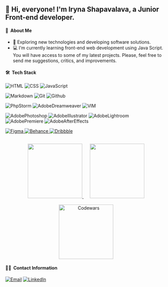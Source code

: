 ## 👋 Hi, everyone! I'm Iryna Shapavalava, a Junior Front-end developer.

 #### 📝 &nbsp;About Me

- 🤔 Exploring new technologies and developing software solutions.
- 💻 I’m currently learning front-end web development using Java Script. You will have access to some of my latest projects. Please, feel free to send me suggestions, critics, and improvements.


 #### 🛠 &nbsp;Tech Stack
![HTML](https://img.shields.io/badge/HTML5-E34F26?style=for-the-badge&logo=html5&logoColor=white)
![CSS](https://img.shields.io/badge/CSS3-1572B6?&style=for-the-badge&logo=css3&logoColor=white)
![JavaScript](https://img.shields.io/badge/JavaScript-F7DF1E?style=for-the-badge&logo=javascript&logoColor=black)

![Markdown](https://img.shields.io/badge/Markdown-000000?style=for-the-badge&logo=markdown&logoColor=white)
![Git](https://img.shields.io/badge/git%20-%23F05033.svg?&style=for-the-badge&logo=git&logoColor=white)
![Github](https://img.shields.io/badge/github%20-%23121011.svg?&style=for-the-badge&logo=github&logoColor=white)

![PhpStorm](https://img.shields.io/badge/-PhpStorm-333333?style=for-the-badge&logo=phpstorm&color=rgba(255,0,228,1))
![AdobeDreamweaver](https://img.shields.io/badge/Adobe%20Dreamweaver-072401?style=for-the-badge&logo=Adobe%20Dreamweaver&logoColor=006706&color=34F400)
![VIM](https://img.shields.io/badge/VIM-%2311AB00.svg?&style=for-the-badge&logo=vim&logoColor=white&color=darkgreen)

![AdobePhotoshop](https://img.shields.io/badge/Adobe%20Photoshop-31A8FF?style=for-the-badge&logo=Adobe%20Photoshop&logoColor=black)
![AdobeIllustrator](https://img.shields.io/badge/Adobe%20Illustrator-FF9A00?style=for-the-badge&logo=adobe%20illustrator&logoColor=b84700)
![AdobeLightroom](https://img.shields.io/badge/Adobe%20Lightroom-31A8FF?style=for-the-badge&logo=Adobe%20Lightroom&logoColor=0c008e)
![AdobePremiere](https://img.shields.io/badge/Adobe%20Premiere-9999FF?style=for-the-badge&logo=Adobe%20Premiere%20Pro&logoColor=40006e)
![AdobeAfterEffects](https://img.shields.io/badge/Adobe%20after%20effects-CF96FD?style=for-the-badge&logo=Adobe%20after%20effects&logoColor=393665)

<a href="#">
  <img alt="Figma" src="https://img.shields.io/badge/Figma-F24E1E?style=for-the-badge&logo=figma&logoColor=white"/>
</a>
<a href="https://www.behance.net/irlis">
  <img alt="Behance" src="https://img.shields.io/badge/Behance-0054F7?style=for-the-badge&logo=behance&logoColor=white"/>
</a>
<a href="#">
  <img alt="Dribbble" src="https://img.shields.io/badge/Dribbble-EA4C89?style=for-the-badge&logo=dribbble&logoColor=white"/>
</a>

<p align='center'>
</br>
<a href="https://github.com/IrLiss">
  <img height=170 src="https://github-readme-stats.vercel.app/api?username=IrLiss&theme=buefy&show_icons=true&count_private=true"/>
</a>
&nbsp;&nbsp;&nbsp;&nbsp;
<a href="https://github.com/IrLiss">
  <img height=170 src="https://github-readme-stats-eight-theta.vercel.app/api/top-langs/?username=IrLiss&theme=buefy&show_icons=true&count_private=true"/>
</a>
</br>
</br>
<a href="https://www.codewars.com/users/IrLiss">
  <img height=170 alt="Codewars" src="https://github-readme-codewars-stats.herokuapp.com/api/?username=IrLiss&card&colormode=bright_mode"/>
</a>
</br>
</p>


#### 🤝🏻 &nbsp;Contact Information
<a href="mailto:irpulka@gmail.com"><img alt="Email" src="https://img.shields.io/badge/Email-irpulka@gmail.com-darkblue?style=flat-square&logo=gmail&logoColor=white"></a>
<a href="#"><img alt="LinkedIn" src="https://img.shields.io/badge/LinkedIn-Iryna%20Shapavalava%20-darkblue?style=flat-square&logo=linkedin"></a>
